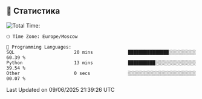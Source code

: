 ##  🐘 Статистика

<!--START_SECTION:waka-->
![Total Time: ](http://img.shields.io/badge/Code%20Time-33%20mins-blue)

```text
🕑︎ Time Zone: Europe/Moscow

💬 Programming Languages: 
SQL                      20 mins             ███████████████░░░░░░░░░░   60.39 % 
Python                   13 mins             ██████████░░░░░░░░░░░░░░░   39.54 % 
Other                    0 secs              ░░░░░░░░░░░░░░░░░░░░░░░░░   00.07 % 
```


 Last Updated on 09/06/2025 21:39:26 UTC
<!--END_SECTION:waka-->
